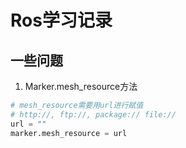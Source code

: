 # Ros学习记录
## 一些问题
1. Marker.mesh_resource方法
```python
# mesh_resource需要用url进行赋值
# http://, ftp://, package:// file://
url = ""
marker.mesh_resource = url
```
